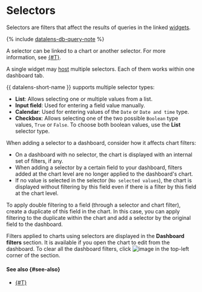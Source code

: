 # Selectors

Selectors are filters that affect the results of queries in the linked [widgets](./widget.md).


{% include [datalens-db-query-note](../../_includes/datalens/datalens-db-query-note.md) %}


A selector can be linked to a chart or another selector. For more information, see [{#T}](./link.md).

A single widget may [host](../operations/dashboard/add-selector.md) multiple selectors. Each of them works within one dashboard tab.

{{ datalens-short-name }} supports multiple selector types:

* **List**: Allows selecting one or multiple values from a list.
* **Input field**: Used for entering a field value manually.
* **Calendar**: Used for entering values of the `Date` or `Date and time` type.
* **Checkbox**: Allows selecting one of the two possible `Boolean` type values, `True` or `False`. To choose both boolean values, use the **List** selector type.


When adding a selector to a dashboard, consider how it affects chart filters:

* On a dashboard with no selector, the chart is displayed with an internal set of filters, if any.
* When adding a selector by a certain field to your dashboard, filters added at the chart level are no longer applied to the dashboard's chart.
* If no value is selected in the selector (`No selected values`), the chart is displayed without filtering by this field even if there is a filter by this field at the chart level.

To apply double filtering to a field (through a selector and chart filter), create a duplicate of this field in the chart. In this case, you can apply filtering to the duplicate within the chart and add a selector by the original field to the dashboard.

Filters applied to charts using selectors are displayed in the **Dashboard filters** section. It is available if you open the chart to edit from the dashboard. To clear all the dashboard filters, click ![image](../../_assets/console-icons/trash-bin.svg) in the top-left corner of the section.

#### See also {#see-also}

* [{#T}](../operations/dashboard/add-selector.md)

